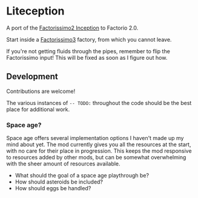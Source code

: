 # Liteception
A port of the [Factorissimo2 Inception](https://mods.factorio.com/mod/Factorissimo2-Playthrough) to Factorio 2.0.

Start inside a [Factorissimo3](https://mods.factorio.com/mod/factorissimo-2-notnotmelon?from=search) factory, from which you cannot leave.

If you're not getting fluids through the pipes, remember to flip the Factorissimo input! This will be fixed as soon as I figure out how.

## Development
Contributions are welcome!

The various instances of `-- TODO:` throughout the code should be the best place for additional work.

### Space age?
Space age offers several implementation options I haven't made up my mind about yet.
The mod currently gives you all the resources at the start, with no care for their
place in progression. This keeps the mod responsive to resources added by other mods,
but can be somewhat overwhelming with the sheer amount of resources available.

- What should the goal of a space age playthrough be?
- How should asteroids be included?
- How should eggs be handled?
